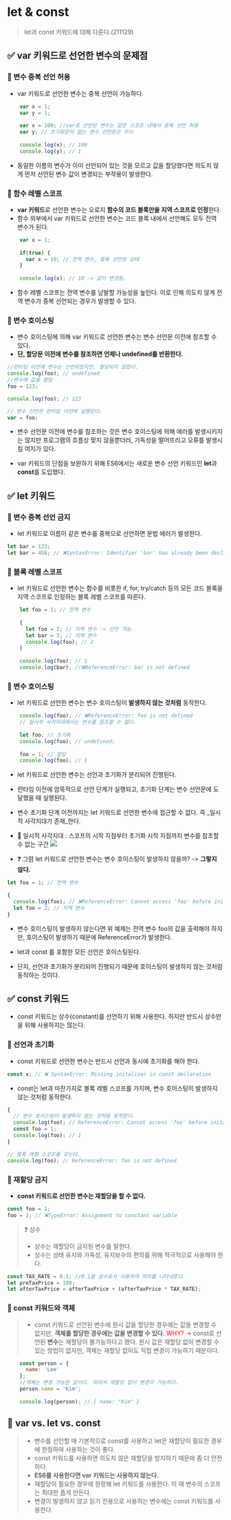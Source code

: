 # let & const
>let과 const 키워드에 대해 다룬다.(211129)

## ✅ var 키워드로 선언한 변수의 문제점

### 🔰 변수 중복 선언 허용
- var 키워드로 선언한 변수는 중복 선언이 가능하다.
```js
	var x = 1;
	var y = 1;
	
	var x = 100; //var로 선언된 변수는 같은 스코프 내에서 중복 선언 허용
	var y; // 초기화문이 없는 변수 선언문은 무시
	
	console.log(x); // 100
	console.log(y); // 1
```
- 동일한 이름의 변수가 이미 선언되어 있는 것을 모르고 값을 할당했다면 의도치 않게 먼저 선언된 변수 값이 변경되는 부작용이 발생한다.
### 🔰 함수 레벨 스코프
- **var 키워드**로 선언한 변수는 오로지 **함수의 코드 블록만을 지역 스코프로 인정**한다. 
- 함수 외부에서 var 키워드로 선언한 변수는 코드 블록 내에서 선언해도 모두 전역 변수가 된다.
```js
	var x = 1;
	
	if(true) {
	  var x = 10; // 전역 변수, 중복 선언된 상태
	}
	
	console.log(x); // 10 -> 값이 변경됨.
```
- 함수 레벨 스코프는 전역 변수를 남발할 가능성을 높인다. 이로 인해 의도치 않게 전역 변수가 중복 선언되는 경우가 발생할 수 있다.

### 🔰 변수 호이스팅
- 변수 호이스팅에 의해 var 키워드로 선언한 변수는 변수 선언문 이전에 참조할 수 있다. 
- **단, 할당문 이전에 변수를 참조하면 언제나 undefined를 반환한다.**
```js
//런타임 이전에 변수는 선언되었지만, 할당되지 않았다.
console.log(foo); // undefined
//변수에 값을 할당
foo = 123;

console.log(foo); // 123

// 변수 선언은 런타임 이전에 실행된다.
var = foo;
```
- 변수 선언문 이전에 변수를 참조하는 것은 변수 호이스팅에 의해 에러를 발생시키지는 않지만 프로그램의 흐름상 맞지 않을뿐더러, 가독성을 떨어뜨리고 오류를 발생시킬 여지가 있다.

- var 키워드의 단점을 보완하기 위해 ES6에서는 새로운 변수 선언 키워드인 **let**과 **const**를 도입했다. 

## ✅ let 키워드
### 🔰 변수 중복 선언 금지
- let 키워드로 이름이 같은 변수를 중복으로 선언하면 문법 에러가 발생한다.
```js
let bar = 123;
let bar = 456; // ❌SyntaxError: Identifier 'bar' has already been declared
```

### 🔰 블록 레벨 스코프
- let 키워드로 선언한 변수는 함수를 비롯한 if, for, try/catch 등의 모든 코드 블록을 지역 스코프로 인정하는 블록 레벨 스코프를 따른다.
```js
	let foo = 1; // 전역 변수
	
	{
	  let foo = 2; // 지역 변수 -> 선언 가능.
	  let bar = 3; // 지역 변수
	  console.log(foo); // 2
	}
	
	console.log(foo); // 1
	console.log(bar); //❌ReferenceError: bar is not defined
```

### 🔰 변수 호이스팅
- let 키워드로 선언한 변수는 변수 호이스팅이 **발생하지 않는 것처럼** 동작한다.
```js
	console.log(foo); // ❌ReferenceError: foo is not defined 
	// 일시적 사각지대에서는 변수를 참조할 수 없다.
	
	let foo; // 초기화
	console.log(foo); // undefined;
	
	foo = 1; // 할당
	console.log(foo); // 1
```
- let 키워드로 선언한 변수는 선언과 초기화가 분리되어 진행된다. 
- 런타임 이전에 암묵적으로 선언 단계가 실행되고, 초기화 단계는 변수 선언문에 도달했을 때 실행된다.
- 변수 초기화 단계 이전까지는 let 키워드로 선언한 변수에 접근할 수 없다. 즉 _일시적 사각지대가 존재_한다.
- 📌 일시적 사각지대 : 스코프의 시작 지점부터 초기화 시작 지점까지 변수를 참조할 수 없는 구간
![](https://images.velog.io/images/songjy377/post/8ddc8fcf-4317-454a-88bc-523ad06ad9ed/image.png)

- ❓ 그럼 let 키워드로 선언한 변수는 변수 호이스팅이 발생하지 않을까? -> **그렇지 않다.**
```js
let foo = 1; // 전역 변수

{
  console.log(foo); // ❌ReferenceError: Cannot access 'foo' before initialization
  let foo = 2; // 지역 변수
}
```
- 변수 호이스팅이 발생하지 않는다면 위 예제는 전역 변수 foo의 값을 출력해야 하지만, 호이스팅이 발생하기 때문에 ReferenceError가 발생한다.

- let과 const 를 포함한 모든 선언은 호이스팅된다. 
- 단지, 선언과 초기화가 분리되어 진행되기 때문에 호이스팅이 발생하지 않는 것처럼 동작하는 것이다.

## ✅ const 키워드
- const 키워드는 상수(constant)를 선언하기 위해 사용한다. 하지만 반드시 상수만을 위해 사용하지는 않는다.
### 🔰 선언과 초기화
- const 키워드로 선언한 변수는 반드시 선언과 동시에 초기화를 해야 한다.
```js
const x; // ❌ SyntaxError: Missing initalizer in const declaration
```
- const는 let과 마찬가지로 블록 레벨 스코프를 가지며, 변수 호이스팅이 발생하지 않는 것처럼 동작한다.
```js
{
  // 변수 호이스팅이 발생하지 않는 것처럼 동작한다.
  console.log(foo); // ReferenceError: Cannot access 'foo' before initailization
  const foo = 1;
  console.log(foo); // 1
}

// 블록 레벨 스코프를 갖는다.
console.log(foo); // ReferenceError: foo is not defined
```

### 🔰 재할당 금지
- **const 키워드로 선언한 변수는 재할당을 할 수 없다.**
```js
const foo = 1;
foo = 2; // ❌TypeError: Assignment to constant variable
```

>❓ 상수 
>- 상수는 재할당이 금지된 변수를 말한다. 
>- 상수는 상태 유지와 가독성, 유지보수의 편의를 위해 적극적으로 사용해야 한다.
```js
const TAX_RATE = 0.1; //0.1을 상수로서 사용하여 의미를 나타내준다.
let preTaxPrice = 100;
let afterTaxPrice = afterTaxPrice + (afterTaxPrice * TAX_RATE);
```

### 🔰 const 키워드와 객체
> - const 키워드로 선언된 변수에 원시 값을 할당한 경우에는 값을 변경할 수 없지만, **객체를 할당한 경우에는 값을 변경할 수 있다.**
> <span style="color:red">WHY?</span> -> const로 선언된 **변수**는 재할당이 불가능하다고 했다. 원시 값은 재할당 없이 변경할 수 있는 방법이 없지만, 객체는 재할당 없이도 직접 변경이 가능하기 때문이다.

```js
	const person = {
	  name: 'Lee'
	};
	//객체는 변경 가능한 값이다. 따라서 재할당 없이 변경이 가능하다.
	person.name = 'Kim';
	
	console.log(person); // { name: "Kim" }
```

## 📌 var vs. let vs. const
> - 변수를 선언할 때 기본적으로 const를 사용하고 let은 재할당이 필요한 경우에 한정하여 사용하는 것이 좋다. 
> - const 키워드를 사용하면 의도치 않은 재할당을 방지하기 때문에 좀 더 안전하다.
> - **ES6를 사용한다면 var 키워드는 사용하지 않는다.**
> - 재할당이 필요한 경우에 한정해 let 키워드를 사용한다. 이 때 변수의 스코프는 최대한 좁게 만든다.
> - 변경이 발생하지 않고 읽기 전용으로 사용하는 변수에는 const 키워드를 사용한다.
